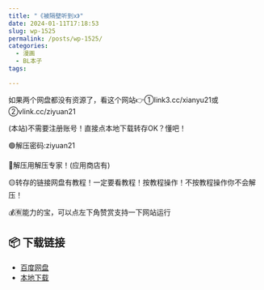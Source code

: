 ```yaml
---
title: "《被隔壁听到x》"
date: 2024-01-11T17:18:53
slug: wp-1525
permalink: /posts/wp-1525/
categories:
  - 漫画
  - BL本子
tags:

---
```


如果两个网盘都没有资源了，看这个网站👉①link3.cc/xianyu21或②vlink.cc/ziyuan21

(本站)不需要注册账号！直接点本地下载转存OK？懂吧！

🟢解压密码:ziyuan21

🔵解压用解压专家！(应用商店有)

🟡转存的链接网盘有教程！一定要看教程！按教程操作！不按教程操作你不会解压！

💰🈶能力的宝，可以点左下角赞赏支持一下网站运行

## 📦 下载链接
- [百度网盘](https://blziyuan21.com/pay-download/1525?key=dc577de8a8&down_id=0)
- [本地下载](https://blziyuan21.com/pay-download/1525?key=dc577de8a8&down_id=1)

